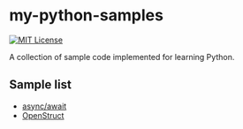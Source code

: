 # my-python-samples

[![MIT License](http://img.shields.io/badge/license-MIT-blue.svg?style=flat)](LICENSE.md)

A collection of sample code implemented for learning Python.

## Sample list

- [async/await](https://github.com/MasashiFukuzawa/my-python-samples/tree/master/async_await)
- [OpenStruct](https://github.com/MasashiFukuzawa/my-python-samples/tree/master/open_struct)
